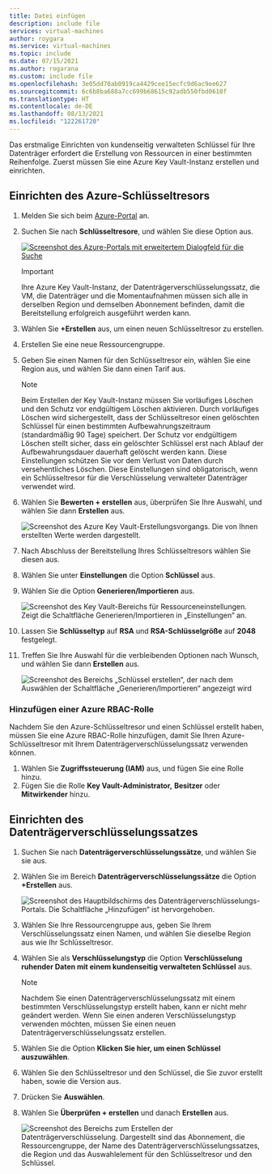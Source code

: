 ```yaml
---
title: Datei einfügen
description: include file
services: virtual-machines
author: roygara
ms.service: virtual-machines
ms.topic: include
ms.date: 07/15/2021
ms.author: rogarana
ms.custom: include file
ms.openlocfilehash: 3e05dd70ab0919ca4429cee15ecfc9d6ac9ee627
ms.sourcegitcommit: 6c6b8ba688a7cc699b68615c92adb550fbd0610f
ms.translationtype: HT
ms.contentlocale: de-DE
ms.lasthandoff: 08/13/2021
ms.locfileid: "122261720"
---
```

Das erstmalige Einrichten von kundenseitig verwalteten Schlüssel für Ihre Datenträger erfordert die Erstellung von Ressourcen in einer bestimmten Reihenfolge. Zuerst müssen Sie eine Azure Key Vault-Instanz erstellen und einrichten.

## <a name="set-up-your-azure-key-vault"></a>Einrichten des Azure-Schlüsseltresors

1. Melden Sie sich beim [Azure-Portal](https://aka.ms/diskencryptionupdates) an.
1. Suchen Sie nach **Schlüsseltresore**, und wählen Sie diese Option aus.

    [![Screenshot des Azure-Portals mit erweitertem Dialogfeld für die Suche](./media/virtual-machines-disk-encryption-portal/server-side-encryption-key-vault-portal-search.png)](./media/virtual-machines-disk-encryption-portal/sever-side-encryption-key-vault-portal-search-expanded.png#lightbox)

    > [!IMPORTANT]
    > Ihre Azure Key Vault-Instanz, der Datenträgerverschlüsselungssatz, die VM, die Datenträger und die Momentaufnahmen müssen sich alle in derselben Region und demselben Abonnement befinden, damit die Bereitstellung erfolgreich ausgeführt werden kann.

1. Wählen Sie **+Erstellen** aus, um einen neuen Schlüsseltresor zu erstellen.
1. Erstellen Sie eine neue Ressourcengruppe.
1. Geben Sie einen Namen für den Schlüsseltresor ein, wählen Sie eine Region aus, und wählen Sie dann einen Tarif aus.

    > [!NOTE]
    > Beim Erstellen der Key Vault-Instanz müssen Sie vorläufiges Löschen und den Schutz vor endgültigem Löschen aktivieren. Durch vorläufiges Löschen wird sichergestellt, dass der Schlüsseltresor einen gelöschten Schlüssel für einen bestimmten Aufbewahrungszeitraum (standardmäßig 90 Tage) speichert. Der Schutz vor endgültigem Löschen stellt sicher, dass ein gelöschter Schlüssel erst nach Ablauf der Aufbewahrungsdauer dauerhaft gelöscht werden kann. Diese Einstellungen schützen Sie vor dem Verlust von Daten durch versehentliches Löschen. Diese Einstellungen sind obligatorisch, wenn ein Schlüsseltresor für die Verschlüsselung verwalteter Datenträger verwendet wird.

1. Wählen Sie **Bewerten + erstellen** aus, überprüfen Sie Ihre Auswahl, und wählen Sie dann **Erstellen** aus.

    ![Screenshot des Azure Key Vault-Erstellungsvorgangs. Die von Ihnen erstellten Werte werden dargestellt.](./media/virtual-machines-disk-encryption-portal/server-side-encryption-create-a-key-vault.png)

1. Nach Abschluss der Bereitstellung Ihres Schlüsseltresors wählen Sie diesen aus.
1. Wählen Sie unter **Einstellungen** die Option **Schlüssel** aus.
1. Wählen Sie die Option **Generieren/Importieren** aus.

    ![Screenshot des Key Vault-Bereichs für Ressourceneinstellungen. Zeigt die Schaltfläche Generieren/Importieren in „Einstellungen“ an.](./media/virtual-machines-disk-encryption-portal/sever-side-encryption-key-vault-generate-settings.png)

1. Lassen Sie **Schlüsseltyp** auf **RSA** und **RSA-Schlüsselgröße** auf **2048** festgelegt.
1. Treffen Sie Ihre Auswahl für die verbleibenden Optionen nach Wunsch, und wählen Sie dann **Erstellen** aus.

    ![Screenshot des Bereichs „Schlüssel erstellen“, der nach dem Auswählen der Schaltfläche „Generieren/Importieren“ angezeigt wird](./media/virtual-machines-disk-encryption-portal/server-side-encryption-create-a-key-generate.png)

### <a name="add-an-azure-rbac-role"></a>Hinzufügen einer Azure RBAC-Rolle

Nachdem Sie den Azure-Schlüsseltresor und einen Schlüssel erstellt haben, müssen Sie eine Azure RBAC-Rolle hinzufügen, damit Sie Ihren Azure-Schlüsseltresor mit Ihrem Datenträgerverschlüsselungssatz verwenden können.

1. Wählen Sie **Zugriffssteuerung (IAM)** aus, und fügen Sie eine Rolle hinzu.
1. Fügen Sie die Rolle **Key Vault-Administrator,** **Besitzer** oder **Mitwirkender** hinzu.

## <a name="set-up-your-disk-encryption-set"></a>Einrichten des Datenträgerverschlüsselungssatzes

1. Suchen Sie nach **Datenträgerverschlüsselungssätze**, und wählen Sie sie aus.
1. Wählen Sie im Bereich **Datenträgerverschlüsselungssätze** die Option **+Erstellen** aus.

    ![Screenshot des Hauptbildschirms des Datenträgerverschlüsselungs-Portals. Die Schaltfläche „Hinzufügen“ ist hervorgehoben.](./media/virtual-machines-disk-encryption-portal/sever-side-encryption-create-disk-encryption-set.png)

1. Wählen Sie Ihre Ressourcengruppe aus, geben Sie Ihrem Verschlüsselungssatz einen Namen, und wählen Sie dieselbe Region aus wie Ihr Schlüsseltresor.
1. Wählen Sie als **Verschlüsselungstyp** die Option **Verschlüsselung ruhender Daten mit einem kundenseitig verwalteten Schlüssel** aus.

    > [!NOTE]
    > Nachdem Sie einen Datenträgerverschlüsselungssatz mit einem bestimmten Verschlüsselungstyp erstellt haben, kann er nicht mehr geändert werden. Wenn Sie einen anderen Verschlüsselungstyp verwenden möchten, müssen Sie einen neuen Datenträgerverschlüsselungssatz erstellen.

1. Wählen Sie die Option **Klicken Sie hier, um einen Schlüssel auszuwählen**.
1. Wählen Sie den Schlüsseltresor und den Schlüssel, die Sie zuvor erstellt haben, sowie die Version aus.
1. Drücken Sie **Auswählen**.
1. Wählen Sie **Überprüfen + erstellen** und danach **Erstellen** aus.

    ![Screenshot des Bereichs zum Erstellen der Datenträgerverschlüsselung. Dargestellt sind das Abonnement, die Ressourcengruppe, der Name des Datenträgerverschlüsselungssatzes, die Region und das Auswahlelement für den Schlüsseltresor und den Schlüssel.](./media/virtual-machines-disk-encryption-portal/server-side-encryption-disk-set-blade.png)
